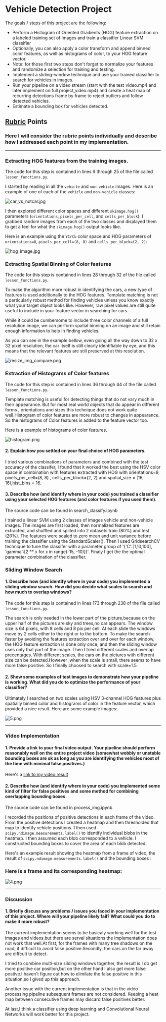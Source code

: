 

# Vehicle Detection Project

The goals / steps of this project are the following:

* Perform a Histogram of Oriented Gradients (HOG) feature extraction on a labeled training set of images and train a classifier Linear SVM classifier
* Optionally, you can also apply a color transform and append binned color features, as well as histograms of color, to your HOG feature vector. 
* Note: for those first two steps don't forget to normalize your features and randomize a selection for training and testing.
* Implement a sliding-window technique and use your trained classifier to search for vehicles in images.
* Run your pipeline on a video stream (start with the test_video.mp4 and later implement on full project_video.mp4) and create a heat map of recurring detections frame by frame to reject outliers and follow detected vehicles.
* Estimate a bounding box for vehicles detected.



## [Rubric](https://review.udacity.com/#!/rubrics/513/view) Points
### Here I will consider the rubric points individually and describe how I addressed each point in my implementation.  

---


### Extracting HOG features from the training images.

The code for this step is contained in lines 6 through 25 of the file called `lesson_functions.py`.  

I started by reading in all the `vehicle` and `non-vehicle` images.  Here is an example of one of each of the `vehicle` and `non-vehicle` classes:

![car_vs_notcar.jpg](attachment:car_vs_notcar.jpg)


I then explored different color spaces and different `skimage.hog()` parameters (`orientations`, `pixels_per_cell`, and `cells_per_block`).  I grabbed random images from each of the two classes and displayed them to get a feel for what the `skimage.hog()` output looks like.

Here is an example using the `YCrCb` color space and HOG parameters of `orientations=8`, `pixels_per_cell=(8, 8)` and `cells_per_block=(2, 2)`:

![hog_image.jpg](attachment:hog_image.jpg)

### Extracting Spatial Binning of Color features
The code for this step is contained in lines 28 through 32 of the file called `lesson_functions.py`. 

To make the algorithm more robust in identifying the cars, a new type of features is used additionally to the HOG features. Template matching is not a particularly robust method for finding vehicles unless you know exactly what your target object looks like. However, raw pixel values are still quite useful to include in your feature vector in searching for cars.

While it could be cumbersome to include three color channels of a full resolution image, we can perform spatial binning on an image and still retain enough information to help in finding vehicles.

As you can see in the example bellow, even going all the way down to 32 x 32 pixel resolution, the car itself is still clearly identifiable by eye, and this means that the relevant features are still preserved at this resolution.

![resize_img_compare.png](attachment:resize_img_compare.png)
### Extraction of Histograms of Color features
The code for this step is contained in lines 36 through 44 of the file called `lesson_functions.py`. 

Template matching is useful for detecting things that do not vary much in their appearance. But for most real world objects that do appear in different forms , orientations and sizes this technique does not work quite well.Histogram of color features are more robust to changes in appearance. So the histograms of Color features is added to the feature vector too.

Here is a example of histograms of color features.

![histogram.png](attachment:histogram.png)

#### 2. Explain how you settled on your final choice of HOG parameters.

I tried various combinations of parameters and combined with the test accuracy of the classifer, I found that it worked the best using the HSV color space in combination with features extracted with HOG with orientations=9, pixels_per_cell=(8, 8) , cells_per_block=(2, 2) and spatial_size = (16, 16),hist_bins = 16.

#### 3. Describe how (and identify where in your code) you trained a classifier using your selected HOG features (and color features if you used them).
The source code can be found in search_classify.ipynb

I trained a linear SVM using 2 classes of images vehicle and non-vehicle images. The images are first loaded, then normalized features are extracted, and shuffled and splited into 2 datasets train (80%) and test (20%). The features were scaled to zero mean and unit variance before training the classifier using the StandardScaler(). Then I used GridsearchCV technique to tune the classifer with a parameter group of '{'C':[1,10,100], 'gamma':[2 ** x for x in range(-15, -10)]}'. Finaly I get the the optimal parameter combination of the classifier.

### Sliding Window Search

#### 1. Describe how (and identify where in your code) you implemented a sliding window search.  How did you decide what scales to search and how much to overlap windows?

The code for this step is contained in lines 173 through 238 of the file called `lesson_functions.py`.

The search is only needed in the lower part of the picture,because on the upper half of the pictures are sky and trees,no car appears.
The window size is 64 pixels, with 8 cells and 8 pix per cell. At each slide the windows move by 2 cells either to the right or to the bottom. To make the search faster by avoiding the features extraction over and over for each window, the HOG feature extraction is done only once, and then the sliding window uses only that part of the image. 
Then I tried different scales and overlap precentages. With different scales, the cars on the pictures with different size can be detected.However ,when the scale is small, there seems to have more false positive. So I finally choosed to search with scale=1.5.



#### 2. Show some examples of test images to demonstrate how your pipeline is working.  What did you do to optimize the performance of your classifier?

Ultimately I searched on two scales using HSV 3-channel HOG features plus spatially binned color and histograms of color in the feature vector, which provided a nice result.  Here are some example images:

![5.png](attachment:5.png)

---

### Video Implementation

#### 1. Provide a link to your final video output.  Your pipeline should perform reasonably well on the entire project video (somewhat wobbly or unstable bounding boxes are ok as long as you are identifying the vehicles most of the time with minimal false positives.)
Here's a [link to my video result](./project_video_output.mp4)



#### 2. Describe how (and identify where in your code) you implemented some kind of filter for false positives and some method for combining overlapping bounding boxes.

The source code can be found in process_img.ipynb.

I recorded the positions of positive detections in each frame of the video.  From the positive detections I created a heatmap and then thresholded that map to identify vehicle positions.  I then used `scipy.ndimage.measurements.label()` to identify individual blobs in the heatmap.  I then assumed each blob corresponded to a vehicle.  I constructed bounding boxes to cover the area of each blob detected.  

Here's an example result showing the heatmap from a frame of video, the result of `scipy.ndimage.measurements.label()` and the bounding boxes :

### Here is a frame and its corresponding heatmap:
![4.png](attachment:4.png)

---

### Discussion

#### 1. Briefly discuss any problems / issues you faced in your implementation of this project.  Where will your pipeline likely fail?  What could you do to make it more robust?


The current implementation seems to be basicaly working well for the test images and videos.but there are serval situations the implementation does not work that well.At first, for the frames with many tree shadows on the road, it difficult to avoid false positive.Secondly, the cars on the far away are diffcult to detect.

I tried to combine multi-size silding windows together, the result is I do get more positive car position,but on the other hand I also get more false postive.I haven't figure out how to elimilate the false positive in this situation,so I gived up this approach.

Another issue with the current implementation is that in the video processing pipeline subsequent frames are not considered. Keeping a heat map between consecutive frames may discard false positives better.

At last,I think a classifier using deep learning and Convolutional Neural Networks will work better for this project.
 



